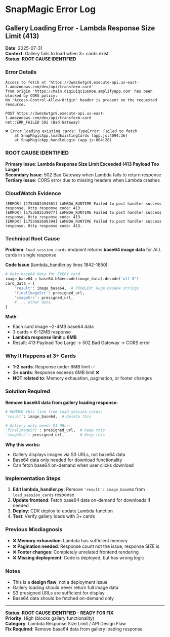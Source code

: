 # SnapMagic Error Log

## Gallery Loading Error - Lambda Response Size Limit (413)

**Date**: 2025-07-31  
**Context**: Gallery fails to load when 3+ cards exist  
**Status**: **ROOT CAUSE IDENTIFIED**

### Error Details

```
Access to fetch at 'https://3wmz6wtgc9.execute-api.us-east-1.amazonaws.com/dev/api/transform-card' 
from origin 'https://main.d1qiuiqc1u6moe.amplifyapp.com' has been blocked by CORS policy: 
No 'Access-Control-Allow-Origin' header is present on the requested resource.

POST https://3wmz6wtgc9.execute-api.us-east-1.amazonaws.com/dev/api/transform-card 
net::ERR_FAILED 502 (Bad Gateway)

❌ Error loading existing cards: TypeError: Failed to fetch
    at SnapMagicApp.loadExistingCards (app.js:4094:36)
    at SnapMagicApp.handleLogin (app.js:804:28)
```

### **ROOT CAUSE IDENTIFIED**

**Primary Issue**: **Lambda Response Size Limit Exceeded (413 Payload Too Large)**  
**Secondary Issue**: 502 Bad Gateway when Lambda fails to return response  
**Tertiary Issue**: CORS error due to missing headers when Lambda crashes  

### CloudWatch Evidence

```
[ERROR] [1753682494501] LAMBDA_RUNTIME Failed to post handler success response. Http response code: 413.
[ERROR] [1753682539077] LAMBDA_RUNTIME Failed to post handler success response. Http response code: 413.
[ERROR] [1753682698394] LAMBDA_RUNTIME Failed to post handler success response. Http response code: 413.
```

### Technical Root Cause

**Problem**: `load_session_cards` endpoint returns **base64 image data** for ALL cards in single response

**Code Issue** (lambda_handler.py lines 1842-1850):
```python
# Gets base64 data for EVERY card
image_base64 = base64.b64encode(image_data).decode('utf-8')
card_data = {
    'result': image_base64,  # PROBLEM: Huge base64 strings
    'finalImageSrc': presigned_url,
    'imageSrc': presigned_url,
    # ... other data
}
```

**Math**: 
- Each card image ~2-4MB base64 data
- 3 cards = 6-12MB response
- **Lambda response limit = 6MB**
- Result: 413 Payload Too Large → 502 Bad Gateway → CORS error

### Why It Happens at 3+ Cards

- **1-2 cards**: Response under 6MB limit ✅
- **3+ cards**: Response exceeds 6MB limit ❌
- **NOT related to**: Memory exhaustion, pagination, or footer changes

### Solution Required

**Remove base64 data from gallery loading response:**

```python
# REMOVE this line from load_session_cards:
'result': image_base64,  # Delete this

# Gallery only needs S3 URLs:
'finalImageSrc': presigned_url,  # Keep this
'imageSrc': presigned_url,       # Keep this
```

**Why this works:**
- Gallery displays images via S3 URLs, not base64 data
- Base64 data only needed for download functionality
- Can fetch base64 on-demand when user clicks download

### Implementation Steps

1. **Edit lambda_handler.py**: Remove `'result': image_base64` from `load_session_cards` response
2. **Update frontend**: Fetch base64 data on-demand for downloads if needed
3. **Deploy**: CDK deploy to update Lambda function
4. **Test**: Verify gallery loads with 3+ cards

### Previous Misdiagnosis

- ❌ **Memory exhaustion**: Lambda has sufficient memory
- ❌ **Pagination needed**: Response count not the issue, response SIZE is
- ❌ **Footer changes**: Completely unrelated frontend rendering
- ❌ **Missing deployment**: Code is deployed, but has wrong logic

### Notes

- This is a **design flaw**, not a deployment issue
- Gallery loading should never return full image data
- S3 presigned URLs are sufficient for display
- Base64 data should be fetched on-demand only

---

**Status**: **ROOT CAUSE IDENTIFIED - READY FOR FIX**  
**Priority**: High (blocks gallery functionality)  
**Category**: Lambda Response Size Limit / API Design Flaw  
**Fix Required**: Remove base64 data from gallery loading response
